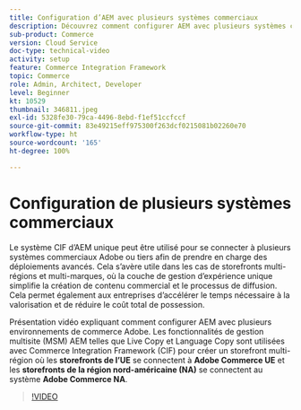 ```yaml
---
title: Configuration d’AEM avec plusieurs systèmes commerciaux
description: Découvrez comment configurer AEM avec plusieurs systèmes commerciaux. Les projets peuvent ainsi prendre en charge une couche de gestion d’expérience unique, laquelle se connecte à plusieurs serveurs principaux de commerce tiers ou d’Adobe pour des storefronts multi-marques et multi-régions.
sub-product: Commerce
version: Cloud Service
doc-type: technical-video
activity: setup
feature: Commerce Integration Framework
topic: Commerce
role: Admin, Architect, Developer
level: Beginner
kt: 10529
thumbnail: 346811.jpeg
exl-id: 5328fe30-79ca-4496-8ebd-f1ef51ccfccf
source-git-commit: 83e49215eff975300f263dcf0215081b02260e70
workflow-type: ht
source-wordcount: '165'
ht-degree: 100%

---
```


# Configuration de plusieurs systèmes commerciaux

Le système CIF d’AEM unique peut être utilisé pour se connecter à plusieurs systèmes commerciaux Adobe ou tiers afin de prendre en charge des déploiements avancés. Cela s’avère utile dans les cas de storefronts multi-régions et multi-marques, où la couche de gestion d’expérience unique simplifie la création de contenu commercial et le processus de diffusion. Cela permet également aux entreprises d’accélérer le temps nécessaire à la valorisation et de réduire le coût total de possession.

Présentation vidéo expliquant comment configurer AEM avec plusieurs environnements de commerce Adobe. Les fonctionnalités de gestion multisite (MSM) AEM telles que Live Copy et Language Copy sont utilisées avec Commerce Integration Framework (CIF) pour créer un storefront multi-région où les __storefronts de l’UE__ se connectent à __Adobe Commerce UE__ et les __storefronts de la région nord-américaine (NA)__ se connectent au système __Adobe Commerce NA__.

>[!VIDEO](https://video.tv.adobe.com/v/346811/?quality=12&learn=on)

